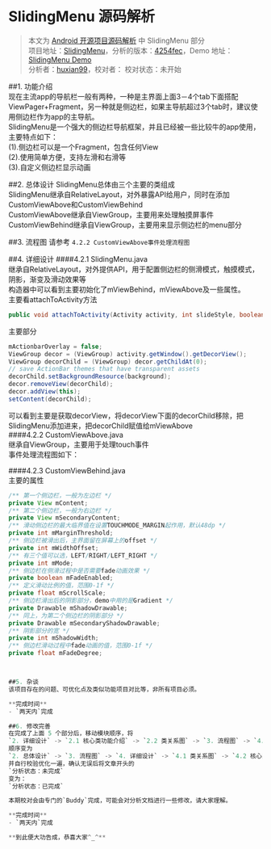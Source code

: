 SlidingMenu 源码解析
====================================
> 本文为 [Android 开源项目源码解析](https://github.com/android-cn/android-open-project-analysis) 中 SlidingMenu 部分  
> 项目地址：[SlidingMenu](https://github.com/jfeinstein10/SlidingMenu)，分析的版本：[4254fec](https://github.com/jfeinstein10/SlidingMenu/commit/4254feca3ece9397cd501921ee733f19ea0fdad8)，Demo 地址：[SlidingMenu Demo](https://github.com/aosp-exchange-group/android-open-project-demo/tree/master/sliding-menu-demo)  
> 分析者：[huxian99](https://github.com/huxian99)，校对者： 校对状态：未开始  

##1. 功能介绍  
现在主流app的导航栏一般有两种，一种是主界面上面3－4个tab下面搭配ViewPager+Fragment，另一种就是侧边栏，如果主导航超过3个tab时，建议使用侧边栏作为app的主导航。  
SlidingMenu是一个强大的侧边栏导航框架，并且已经被一些比较牛的app使用，主要特点如下：  
(1).侧边栏可以是一个Fragment，包含任何View  
(2).使用简单方便，支持左滑和右滑等  
(3).自定义侧边栏显示动画  

##2. 总体设计
SlidingMenu总体由三个主要的类组成  
SlidingMenu继承自RelativeLayout，对外暴露API给用户，同时在添加CustomViewAbove和CustomViewBehind  
CustomViewAbove继承自ViewGroup，主要用来处理触摸屏事件  
CustomViewBehind继承自ViewGroup，主要用来显示侧边栏的menu部分  

##3. 流程图
请参考 `4.2.2 CustomViewAbove事件处理流程图`  

##4. 详细设计
####4.2.1 SlidingMenu.java  
继承自RelativeLayout，对外提供API，用于配置侧边栏的侧滑模式，触摸模式，阴影，渐变及滑动效果等  
构造器中可以看到主要初始化了mViewBehind，mViewAbove及一些属性。  
主要看attachToActivity方法
```java
public void attachToActivity(Activity activity, int slideStyle, boolean actionbarOverlay)
```
主要部分
```java
mActionbarOverlay = false;
ViewGroup decor = (ViewGroup) activity.getWindow().getDecorView();
ViewGroup decorChild = (ViewGroup) decor.getChildAt(0);
// save ActionBar themes that have transparent assets
decorChild.setBackgroundResource(background);
decor.removeView(decorChild);
decor.addView(this);
setContent(decorChild);
```
可以看到主要是获取decorView，将decorView下面的decorChild移除，把SlidingMenu添加进来，把decorChild赋值给mViewAbove  
####4.2.2 CustomViewAbove.java  
继承自ViewGroup，主要用于处理touch事件  
事件处理流程图如下：  
  
####4.2.3 CustomViewBehind.java  
主要的属性  
```java
/** 第一个侧边栏，一般为左边栏 */  
private View mContent;
/** 第二个侧边栏，一般为右边栏 */  
private View mSecondaryContent;  
/** 滑动侧边栏的最大临界值在设置TOUCHMODE_MARGIN起作用，默认48dp */  
private int mMarginThreshold;  
/** 侧边栏被滑出后，主界面留在屏幕上的offset */  
private int mWidthOffset;  
/** 有三个值可以选，LEFT/RIGHT/LEFT_RIGHT */  
private int mMode;  
/** 侧边栏在侧滑过程中是否需要fade动画效果 */  
private boolean mFadeEnabled;  
/** 定义滑动比例的值，范围0-1f */  
private float mScrollScale;  
/** 侧边栏滑出后的阴影部分，demo中用的是Gradient */  
private Drawable mShadowDrawable;  
/** 同上，为第二个侧边栏的阴影部分 */  
private Drawable mSecondaryShadowDrawable;  
/** 阴影部分的宽 */  
private int mShadowWidth;  
/** 侧边栏滑动过程中fade动画的值，范围0-1f */  
private float mFadeDegree;  



##5. 杂谈
该项目存在的问题、可优化点及类似功能项目对比等，非所有项目必须。  

**完成时间**  
- `两天内`完成  

##6. 修改完善  
在完成了上面 5 个部分后，移动模块顺序，将  
`2. 详细设计` -> `2.1 核心类功能介绍` -> `2.2 类关系图` -> `3. 流程图` -> `4. 总体设计`  
顺序变为  
`2. 总体设计` -> `3. 流程图` -> `4. 详细设计` -> `4.1 类关系图` -> `4.2 核心类功能介绍`  
并自行校验优化一遍，确认无误后将文章开头的  
`分析状态：未完成`  
变为：  
`分析状态：已完成`  

本期校对会由专门的`Buddy`完成，可能会对分析文档进行一些修改，请大家理解。  

**完成时间**  
- `两天内`完成  

**到此便大功告成，恭喜大家^_^**  

